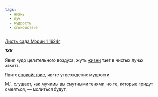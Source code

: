 ```yaml
---
tags:
  - жизнь
  - луч
  - мудрость
  - спокойствие
---
```

[Листы сада Мории 1 1924г](https://127.0.0.1:4002/agni/1924)

___138___

Явил чудо целительного воздуха, жуть [жизни](../../../tags/#жизнь) тает в чистых лучах заката.   

Явите [спокойствие](../../../tags/#спокойствие), явите утверждение мудрости.   

М.˙. слушает, как мучимы вы смутными тенями, но те, которые придут смеяться, — молиться будут.   

